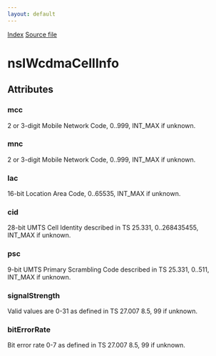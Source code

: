 ```yaml
---
layout: default
---
```

<div id='links'><a href="../index.html">Index</a>
<a href="http://dxr.mozilla.org/mozilla-central/source/dom/mobileconnection/interfaces/nsICellInfo.idl">Source file</a>
</div>

# nsIWcdmaCellInfo #

## Attributes ##

### mcc ###
  
2 or 3-digit Mobile Network Code, 0..999, INT_MAX if unknown.  
  

### mnc ###
  
2 or 3-digit Mobile Network Code, 0..999, INT_MAX if unknown.  
  

### lac ###
  
16-bit Location Area Code, 0..65535, INT_MAX if unknown.  
  

### cid ###
  
28-bit UMTS Cell Identity described in TS 25.331, 0..268435455,  
INT_MAX if unknown.  
  

### psc ###
  
9-bit UMTS Primary Scrambling Code described in TS 25.331, 0..511,  
INT_MAX if unknown.  
  

### signalStrength ###
  
Valid values are 0-31 as defined in TS 27.007 8.5, 99 if unknown.  
  

### bitErrorRate ###
  
Bit error rate 0-7 as defined in TS 27.007 8.5, 99 if unknown.  
  
